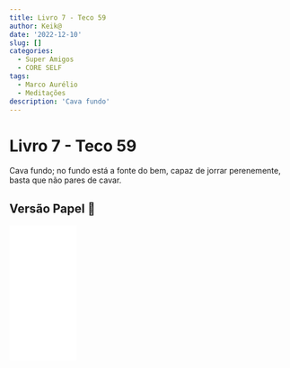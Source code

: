 ```yaml
---
title: Livro 7 - Teco 59
author: Keik@
date: '2022-12-10'
slug: []
categories:
  - Super Amigos
  - CORE SELF
tags:
  - Marco Aurélio
  - Meditações
description: 'Cava fundo'
---
```


# Livro 7 - Teco 59

Cava fundo; no fundo está a fonte do bem, capaz de jorrar perenemente, basta que não pares de cavar.


## Versão Papel :book:
<iframe style="width:120px;height:240px;" marginwidth="0" marginheight="0" scrolling="no" frameborder="0" src="//ws-na.amazon-adsystem.com/widgets/q?ServiceVersion=20070822&OneJS=1&Operation=GetAdHtml&MarketPlace=BR&source=ss&ref=as_ss_li_til&ad_type=product_link&tracking_id=mundodekeika-20&language=pt_BR&marketplace=amazon&region=BR&placement=B092FVY4BB&asins=B092FVY4BB&linkId=37c5ec14221f61f811029aa88b520891&show_border=true&link_opens_in_new_window=true"></iframe>